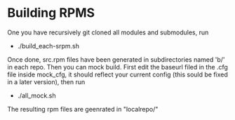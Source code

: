 Building RPMS
=============

One you have recursively git cloned all modules and submodules, run
- ./build_each-srpm.sh 

Once done, src.rpm files have been generated in subdirectories named 'b/' in each repo.
Then you can mock build. First edit the baseurl filed in the .cfg file inside mock_cfg, 
it should reflect your current config (this sould be fixed in a later version), then run
- ./all_mock.sh

The resulting rpm files are geenrated in "localrepo/"

